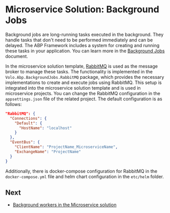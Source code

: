 # Microservice Solution: Background Jobs

Background jobs are long-running tasks executed in the background. They handle tasks that don't need to be performed immediately and can be delayed. The ABP Framework includes a system for creating and running these tasks in your application. You can learn more in the [Background Jobs](../../framework/infrastructure/background-jobs/index.md) document.

In the microservice solution template, [RabbitMQ](https://www.rabbitmq.com/) is used as the message broker to manage these tasks. The functionality is implemented in the `Volo.Abp.BackgroundJobs.RabbitMQ` package, which provides the necessary implementations to create and execute jobs using RabbitMQ. This setup is integrated into the microservice solution template and is used in microservice projects. You can change the RabbitMQ configuration in the `appsettings.json` file of the related project. The default configuration is as follows:

```json
"RabbitMQ": {
  "Connections": {
    "Default": {
      "HostName": "localhost"
    }
  },
  "EventBus": {
    "ClientName": "ProjectName_MicroserviceName",
    "ExchangeName": "ProjectName"
  }
}
```

Additionally, there is docker-compose configuration for RabbitMQ in the `docker-compose.yml` file and helm chart configuration in the `etc/helm` folder.

## Next

* [Background workers in the Microservice solution](background-workers.md)